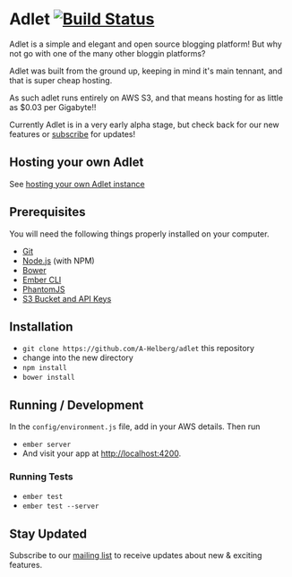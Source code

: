 # Adlet [![Build Status](https://travis-ci.org/A-Helberg/adlet.svg)](https://travis-ci.org/A-Helberg/adlet)

Adlet is a simple and elegant and open source blogging platform! But why not go with one of the many other bloggin platforms?

Adlet was built from the ground up, keeping in mind it's main tennant, and that is super cheap hosting.

As such adlet runs entirely on AWS S3, and that means hosting for as little as $0.03 per Gigabyte!!

Currently Adlet is in a very early alpha stage, but check back for our new features or [subscribe](http://eepurl.com/bkKLNr) for updates! 

## Hosting your own Adlet

See [hosting your own Adlet instance](/docs/hosting_your_own_adlet_instance.md)

## Prerequisites

You will need the following things properly installed on your computer.

* [Git](http://git-scm.com/)
* [Node.js](http://nodejs.org/) (with NPM)
* [Bower](http://bower.io/)
* [Ember CLI](http://www.ember-cli.com/)
* [PhantomJS](http://phantomjs.org/)
* [S3 Bucket and API Keys](https://aws.amazon.com/s3/)

## Installation

* `git clone https://github.com/A-Helberg/adlet` this repository
* change into the new directory
* `npm install`
* `bower install`

## Running / Development

In the `config/environment.js` file, add in your AWS details. Then run

* `ember server`
* And visit your app at [http://localhost:4200](http://localhost:4200).

### Running Tests

* `ember test`
* `ember test --server`

## Stay Updated
 Subscribe to our [mailing list](http://eepurl.com/bkKLNr) to receive updates about new & exciting features.
